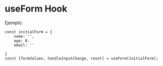 # useForm Hook

Ejemplo:

```
const initialForm = {
    name: '',
    age: 0.
    email: ''

}
const [formValues, handleInputChange, reset] = useForm(initialForm);

```